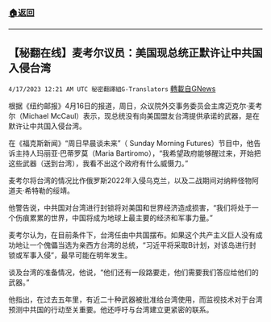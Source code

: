 ###  [:house:返回](README.md)
---


## 【秘翻在线】麦考尔议员：美国现总统正默许让中共国入侵台湾
`4/17/2023 12:21 AM UTC 秘密翻譯組G-Translators` [轉載自GNews](https://gnews.org/articles/1190163)

根据《纽约邮报》4月16日的报道，周日，众议院外交事务委员会主席迈克尔·麦考尔（Michael McCaul）表示，现总统没有向美国盟友台湾提供承诺的武器，是在默许让中共国入侵台湾。

在《福克斯新闻》“周日早晨谈未来”（ Sunday Morning Futures）节目中，他告诉主持人玛丽亚·巴蒂罗莫（Maria Bartiromo），“我希望政府能够醒过来，开始把这些武器（送到台湾），我看不出这个政府有什么威慑力。”

麦考尔将台湾的情况比作俄罗斯2022年入侵乌克兰，以及二战期间对纳粹怪物阿道夫·希特勒的绥靖。

他警告说，中共国对台湾进行封锁将对美国和世界经济造成损害，“我们将处于一个伤痕累累的世界，中国将成为地球上最主要的经济和军事力量。”

麦考尔认为，在目前条件下，台湾任由中共国摆布。如果这个共产主义巨人没有成功地让一个傀儡当选为亲西方台湾的总统，“习近平将采取B计划，对该岛进行封锁或军事入侵”，最早可能在明年发生。

谈及台湾的准备情况，他说，“他们还有一段路要走，他们需要我们答应给他们的武器。”

他指出，在过去五年里，有近二十种武器被批准给台湾使用，而监视技术对于台湾预测中共国的行动至关重要。他还呼吁与台湾建立更紧密的联系。
